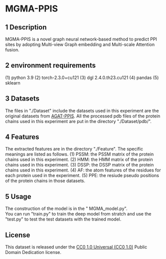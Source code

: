 # MGMA-PPIS

## 1 Description
  MGMA-PPIS is a novel graph neural network-based method to predict PPI sites by adopting Multi-view Graph embedding and Multi-scale Attention fusion.

## 2 environment requirements
  (1) python 3.9
  (2) torch-2.3.0+cu121
  (3) dgl 2.4.0.th23.cu121
  (4) pandas
  (5) sklearn
 
## 3 Datasets
  The files in "./Dataset" include the datasets used in this experiment are the original datasets from [AGAT-PPIS](https://github.com/AILBC/AGAT-PPIS/tree/master/Dataset).
  All the processed pdb files of the protein chains used in this experiment are put in the directory "./Dataset/pdb/".

## 4 Features
  The extracted features are in the directory "./Feature". The specific meanings are listed as follows.
  (1) PSSM: the PSSM matrix of the protein chains used in this experiment.
  (2) HMM: the HMM matrix of the protein chains used in this experiment.
  (3) DSSP: the DSSP matrix of the protein chains used in this experiment.
  (4) AF: the atom features of the residues for each protein used in the experiment.
  (5) PPE: the resiude pseudo positions of the protein chains in those datasets.
       
## 5 Usage
  The construction of the model is in the " MGMA_model.py".<br>
  You can run "train.py" to train the deep model from stratch and use the "test.py" to test the test datasets with the trained model.

  
## License
This dataset is released under the [CC0 1.0 Universal (CC0 1.0)](LICENSE) Public Domain Dedication license.

